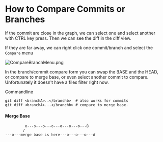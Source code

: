 # How to Compare Commits or Branches

If the commit are close in the graph, we can select one and select another with CTRL key press. Then we can see the diff in the diff view.

If they are far away, we can right click one commit/branch and select the `Compare` menu

![CompareBranchMenu.png](https://github.com/EbenZhang/gitextensions/raw/Beta/PracticalGitImages/CompareBranchMenu.png)

In the branch/commit compare form you can swap the BASE and the HEAD, or compare to merge base, or even select another commit to compare. Unfortunately it doesn't have a files filter right now.

Commandline

```text
git diff <branchA>..</branchb>  # also works for commits
git diff <branchA>...</branchb> # compare to merge base.
```

#### Merge Base

```text
         o---o---o---o---o---o---o---B
        /
---o---merge base is here---o---o---o---A
```


